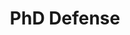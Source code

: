 ---
title: "PhD Defense"
categories:
  - news
headline: "The paper <em>\"When Amnesia Strikes: Understanding and Reproducing Data Loss Bugs with Fault Injection\"</em> was accepted at the VLDB'24 conference!"
---